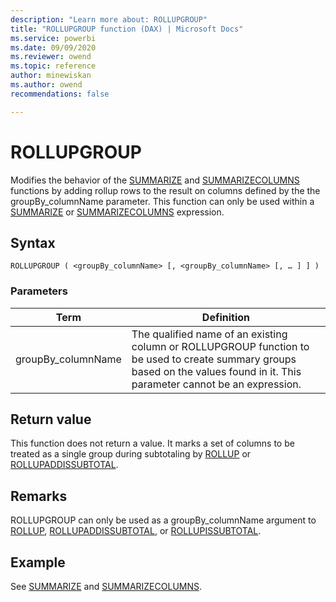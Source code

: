 ```yaml
---
description: "Learn more about: ROLLUPGROUP"
title: "ROLLUPGROUP function (DAX) | Microsoft Docs"
ms.service: powerbi 
ms.date: 09/09/2020
ms.reviewer: owend
ms.topic: reference
author: minewiskan
ms.author: owend 
recommendations: false

---
```

# ROLLUPGROUP

Modifies the behavior of the [SUMMARIZE](summarize-function-dax.md) and [SUMMARIZECOLUMNS](summarizecolumns-function-dax.md) functions by adding rollup rows to the result on columns defined by the the groupBy_columnName parameter. This function can only be used within a [SUMMARIZE](summarize-function-dax.md) or [SUMMARIZECOLUMNS](summarizecolumns-function-dax.md) expression.
  
## Syntax  
  
```dax
ROLLUPGROUP ( <groupBy_columnName> [, <groupBy_columnName> [, … ] ] )
```
  
### Parameters  

|Term|Definition|  
|--------|--------------|  
| groupBy_columnName | The qualified name of an existing column or ROLLUPGROUP function to be used to create summary groups based on the values found in it. This parameter cannot be an expression.  |

## Return value

This function does not return a value. It marks a set of columns to be treated as a single group during subtotaling by [ROLLUP](rollup-function-dax.md) or [ROLLUPADDISSUBTOTAL](rollupaddissubtotal-function-dax.md).
  
## Remarks  
  
ROLLUPGROUP can only be used as a groupBy_columnName argument to [ROLLUP](rollup-function-dax.md), [ROLLUPADDISSUBTOTAL](rollupaddissubtotal-function-dax.md), or [ROLLUPISSUBTOTAL](rollupissubtotal-function-dax.md).

## Example

See [SUMMARIZE](summarize-function-dax.md) and [SUMMARIZECOLUMNS](summarizecolumns-function-dax.md).
